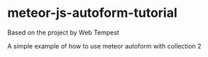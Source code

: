 # meteor-js-autoform-tutorial
Based on the project by Web Tempest

A simple example of how to use meteor autoform with collection 2

